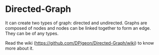 # Directed-Graph
It can create two types of graph: directed and undirected. Graphs are composed of nodes and nodes can be linked together
to form an edge. They can be of any types.

Read the wiki (https://github.com/DPigeon/Directed-Graph/wiki) to know more about it.

